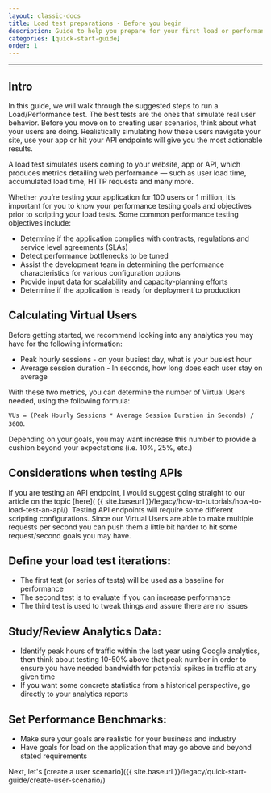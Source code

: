 ```yaml
---
layout: classic-docs
title: Load test preparations - Before you begin
description: Guide to help you prepare for your first load or performance test.  Things to think about and have in mind before you start hammering your site with traffic.
categories: [quick-start-guide]
order: 1
---
```


***

## Intro
In this guide, we will walk through the suggested steps to run a Load/Performance test. The best tests are the ones that simulate real user behavior. Before you move on to creating user scenarios, think about what your users are doing.  Realistically simulating how these users navigate your site, use your app or hit your API endpoints will give you the most actionable results.

A load test simulates users coming to your website, app or API, which produces metrics detailing web performance — such as user load time, accumulated load time, HTTP requests and many more.

Whether you’re testing your application for 100 users or 1 million, it’s important for you to know your performance testing goals and objectives prior to scripting your load tests. Some common performance testing objectives include:


- Determine if the application complies with contracts, regulations and service level agreements (SLAs)
- Detect performance bottlenecks to be tuned
- Assist the development team in determining the performance characteristics for various configuration options
- Provide input data for scalability and capacity-planning efforts
- Determine if the application is ready for deployment to production

## Calculating Virtual Users
Before getting started, we recommend looking into any analytics you may have for the following information:

- Peak hourly sessions - on your busiest day, what is your busiest hour
- Average session duration - In seconds, how long does each user stay on average

With these two metrics, you can determine the number of Virtual Users needed, using the following formula:

`VUs = (Peak Hourly Sessions * Average Session Duration in Seconds) / 3600`.

Depending on your goals, you may want increase this number to provide a cushion beyond your expectations (i.e. 10%, 25%, etc.)

## Considerations when testing APIs
If you are testing an API endpoint, I would suggest going straight to our article on the topic [here]( {{ site.baseurl }}/legacy/how-to-tutorials/how-to-load-test-an-api/).  Testing API endpoints will require some different scripting configurations.  Since our Virtual Users are able to make multiple requests per second you can push them a little bit harder to hit some request/second goals you may have.

## Define your load test iterations:
- The first test (or series of tests) will be used as a baseline for performance
- The second test is to evaluate if you can increase performance
- The third test is used to tweak things and assure there are no issues

## Study/Review Analytics Data:
- Identify peak hours of traffic within the last year using Google analytics, then think about testing 10-50% above that peak number in order to ensure you have needed bandwidth for potential spikes in traffic at any given time
- If you want some concrete statistics from a historical perspective, go directly to your analytics reports


## Set Performance Benchmarks:
- Make sure your goals are realistic for your business and industry
- Have goals for load on the application that may go above and beyond stated requirements

Next, let's [create a user scenario]({{ site.baseurl }}/legacy/quick-start-guide/create-user-scenario/)
